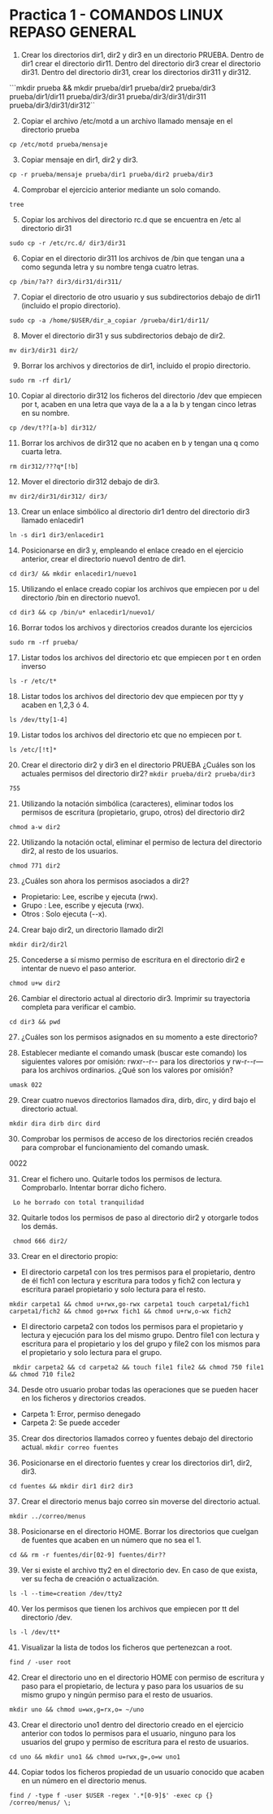 # Practica 1 - COMANDOS LINUX REPASO GENERAL

1. Crear los directorios dir1, dir2 y dir3 en un directorio PRUEBA. Dentro de dir1 crear el
directorio dir11. Dentro del directorio dir3 crear el directorio dir31. Dentro del directorio
dir31, crear los directorios dir311 y dir312.

```mkdir prueba && mkdir prueba/dir1 prueba/dir2 prueba/dir3 prueba/dir1/dir11 prueba/dir3/dir31 prueba/dir3/dir31/dir311 prueba/dir3/dir31/dir312``

2. Copiar el archivo /etc/motd a un archivo llamado mensaje en el directorio prueba

```cp /etc/motd prueba/mensaje```

3. Copiar mensaje en dir1, dir2 y dir3. 

```cp -r prueba/mensaje prueba/dir1 prueba/dir2 prueba/dir3 ```

4. Comprobar el ejercicio anterior mediante un solo comando.
 
```tree ```

5. Copiar los archivos del directorio rc.d que se encuentra en /etc al directorio dir31

``` sudo cp -r /etc/rc.d/ dir3/dir31 ```

6. Copiar en el directorio dir311 los archivos de /bin que tengan una a como segunda letra y su nombre tenga cuatro letras.

``` cp /bin/?a?? dir3/dir31/dir311/ ```

7. Copiar el directorio de otro usuario y sus subdirectorios debajo de dir11 (incluido el propio directorio).

```sudo cp -a /home/$USER/dir_a_copiar /prueba/dir1/dir11/```

8. Mover el directorio dir31 y sus subdirectorios debajo de dir2.

``` mv dir3/dir31 dir2/ ```

9. Borrar los archivos y directorios de dir1, incluido el propio directorio.

``` sudo rm -rf dir1/ ```

10. Copiar al directorio dir312 los ficheros del directorio /dev que empiecen por t, acaben en
una letra que vaya de la a a la b y tengan cinco letras en su nombre.

````cp /dev/t??[a-b] dir312/````

11. Borrar los archivos de dir312 que no acaben en b y tengan una q como cuarta letra.

```rm dir312/???q*[!b]```

12. Mover el directorio dir312 debajo de dir3.

```mv dir2/dir31/dir312/ dir3/ ```

13. Crear un enlace simbólico al directorio dir1 dentro del directorio dir3 llamado enlacedir1

```ln -s dir1 dir3/enlacedir1```

14. Posicionarse en dir3 y, empleando el enlace creado en el ejercicio anterior, crear el directorio nuevo1 dentro de dir1.

```cd dir3/ && mkdir enlacedir1/nuevo1 ```

15. Utilizando el enlace creado copiar los archivos que empiecen por u del directorio /bin en directorio nuevo1.

```cd dir3 && cp /bin/u* enlacedir1/nuevo1/``` 

16. Borrar todos los archivos y directorios creados durante los ejercicios

```sudo rm -rf prueba/ ``` 

17. Listar todos los archivos del directorio etc que empiecen por t en orden inverso

```ls -r /etc/t* ```

18. Listar todos los archivos del directorio dev que empiecen por tty y acaben en 1,2,3 ó 4.

```ls /dev/tty[1-4]```

19. Listar todos los archivos del directorio etc que no empiecen por t. 

```ls /etc/[!t]*```

20. Crear el directorio dir2 y dir3 en el directorio PRUEBA ¿Cuáles son los actuales permisos del directorio dir2?
``` mkdir prueba/dir2 prueba/dir3 ```

```755```

21. Utilizando la notación simbólica (caracteres), eliminar todos los permisos de escritura (propietario, grupo, otros) del directorio dir2

``` chmod a-w dir2 ```

22. Utilizando la notación octal, eliminar el permiso de lectura del directorio dir2, al resto de los usuarios.

```chmod 771 dir2```

23. ¿Cuáles son ahora los permisos asociados a dir2?

- Propietario: Lee, escribe y ejecuta (rwx).
- Grupo : Lee, escribe y ejecuta (rwx).
- Otros : Solo ejecuta (--x).

24. Crear bajo dir2, un directorio llamado dir2l 

``` mkdir dir2/dir2l ```

25. Concederse a sí mismo permiso de escritura en el directorio dir2 e intentar de nuevo el paso anterior.

``` chmod u+w dir2 ```

26. Cambiar el directorio actual al directorio dir3. Imprimir su trayectoria completa para verificar el cambio.

``` cd dir3 && pwd ```

27. ¿Cuáles son los permisos asignados en su momento a este directorio?

28. Establecer mediante el comando umask (buscar este comando) los siguientes valores
por omisión: rwxr--r-- para los directorios y rw-r--r—para los archivos ordinarios. ¿Qué son los valores por omisión?

``` umask 022 ``` 

29. Crear cuatro nuevos directorios llamados dira, dirb, dirc, y dird bajo el directorio actual.

``` mkdir dira dirb dirc dird ``` 

30. Comprobar los permisos de acceso de los directorios recién creados para comprobar el funcionamiento del comando umask.

0022 

31. Crear el fichero uno. Quitarle todos los permisos de lectura. Comprobarlo. Intentar borrar dicho fichero.

``` Lo he borrado con total tranquilidad```

32. Quitarle todos los permisos de paso al directorio dir2 y otorgarle todos los demás.

``` chmod 666 dir2/``` 

33. Crear en el directorio propio:

- El directorio carpeta1 con los tres permisos para el propietario, dentro de él fich1
con lectura y escritura para todos y fich2 con lectura y escritura parael
propietario y solo lectura para el resto.

``` mkdir carpeta1 && chmod u+rwx,go-rwx carpeta1 touch carpeta1/fich1 carpeta1/fich2 && chmod go+rwx fich1 && chmod u+rw,o-wx fich2  ```  

- El directorio carpeta2 con todos los permisos para el propietario y lectura y
ejecución para los del mismo grupo. Dentro file1 con lectura y escritura para el
propietario y los del grupo y file2 con los mismos para el propietario y solo
lectura para el grupo.

``` mkdir carpeta2 && cd carpeta2 && touch file1 file2 && chmod 750 file1 && chmod 710 file2``` 

34. Desde otro usuario probar todas las operaciones que se pueden hacer en los ficheros y
directorios creados. 

- Carpeta 1: Error, permiso denegado 
- Carpeta 2: Se puede acceder 

35. Crear dos directorios llamados correo y fuentes debajo del directorio actual.
``` mkdir correo fuentes ```

36. Posicionarse en el directorio fuentes y crear los directorios dir1, dir2, dir3.

``` cd fuentes && mkdir dir1 dir2 dir3 ```  

37. Crear el directorio menus bajo correo sin moverse del directorio actual.

``` mkdir ../correo/menus ``` 

38. Posicionarse en el directorio HOME. Borrar los directorios que cuelgan de fuentes que
acaben en un número que no sea el 1.

``` cd && rm -r fuentes/dir[02-9] fuentes/dir?? ``` 

39. Ver si existe el archivo tty2 en el directorio dev. En caso de que exista, ver su fecha de
creación o actualización.

``` ls -l --time=creation /dev/tty2 ```

40. Ver los permisos que tienen los archivos que empiecen por tt del directorio /dev. 

``` ls -l /dev/tt* ``` 

41. Visualizar la lista de todos los ficheros que pertenezcan a root.

``` find / -user root ``` 

42. Crear el directorio uno en el directorio HOME con permiso de escritura y paso para el
propietario, de lectura y paso para los usuarios de su mismo grupo y ningún permiso
para el resto de usuarios.

``` mkdir uno && chmod u=wx,g=rx,o= ~/uno ``` 

43. Crear el directorio uno1 dentro del directorio creado en el ejercicio anterior con todos lo
permisos para el usuario, ninguno para los usuarios del grupo y permiso de escritura
para el resto de usuarios.

``` cd uno && mkdir uno1 && chmod u=rwx,g=,o=w uno1 ``` 

44. Copiar todos los ficheros propiedad de un usuario conocido que acaben en un número
en el directorio menus.

``` find / -type f -user $USER -regex '.*[0-9]$' -exec cp {} /correo/menus/ \; ```


